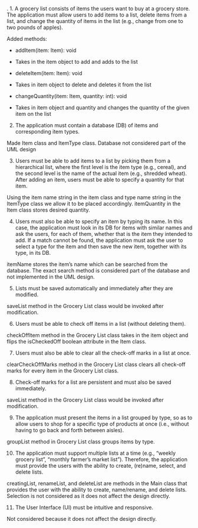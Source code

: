 ﻿. 1. A grocery list consists of items the users want to buy at a grocery store. The application
must allow users to add items to a list, delete items from a list, and change the quantity
of items in the list (e.g., change from one to two pounds of apples).


Added methods:
+ addItem(item: Item): void
* Takes in the item object to add and adds to the list


+ deleteItem(item: Item): void
* Takes in item object to delete and deletes it from the list


+ changeQuantity(item: Item, quantity: int): void
* Takes in item object and quantity and changes the quantity of the given item on the list


2. The application must contain a database (DB) of items and corresponding item types.


Made Item class and ItemType class. Database not considered part of the UML design 


3. Users must be able to add items to a list by picking them from a hierarchical list, where
the first level is the item type (e.g., cereal), and the second level is the name of the
actual item (e.g., shredded wheat). After adding an item, users must be able to specify a
quantity for that item.


Using the item name string in the item class and type name string in the ItemType class we allow it to be placed accordingly. itemQuantity in the Item class stores desired quantity. 


4. Users must also be able to specify an item by typing its name. In this case, the
application must look in its DB for items with similar names and ask the users, for each
of them, whether that is the item they intended to add. If a match cannot be found, the
application must ask the user to select a type for the item and then save the new item,
together with its type, in its DB.


itemName stores the item’s name which can be searched from the database. The exact search method is considered part of the database and not implemented in the UML design.


5. Lists must be saved automatically and immediately after they are modified.


saveList method in the Grocery List class would be invoked after modification.


6. Users must be able to check off items in a list (without deleting them).


checkOffItem method in the Grocery List class takes in the item object and flips the isCheckedOff boolean attribute in the Item class.


7. Users must also be able to clear all the check-off marks in a list at once.


clearCheckOffMarks method in the Grocery List class clears all check-off marks for every item in the Grocery List class.


8. Check-off marks for a list are persistent and must also be saved immediately.


saveList method in the Grocery List class would be invoked after modification.


9. The application must present the items in a list grouped by type, so as to allow users to
shop for a specific type of products at once (i.e., without having to go back and forth
between aisles).


groupList method in Grocery List class groups items by type.


10. The application must support multiple lists at a time (e.g., “weekly grocery list”, “monthly
farmer’s market list”). Therefore, the application must provide the users with the ability to
create, (re)name, select, and delete lists.


creatingList, renameList, and deleteList are methods in the Main class that provides the user with the ability to create, name/rename, and delete lists. Selection is not considered as it does not affect the design directly.


11. The User Interface (UI) must be intuitive and responsive.


Not considered because it does not affect the design directly.